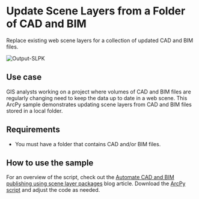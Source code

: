 # Update Scene Layers from a Folder of CAD and BIM

Replace existing web scene layers for a collection of updated CAD and BIM files.

![Output-SLPK](https://github.com/user-attachments/assets/c8a8069a-de04-46d5-80c4-09b5563b3a7f)

## Use case
GIS analysts working on a project where volumes of CAD and BIM files are regularly changing need to keep the data up to date in a web scene. This ArcPy sample demonstrates updating scene layers from CAD and BIM files stored in a local folder.
 
## Requirements
- You must have a folder that contains CAD and/or BIM files.

## How to use the sample
For an overview of the script, check out the [Automate CAD and BIM publishing using scene layer packages](https://www.esri.com/arcgis-blog/products/arcgis-pro/3d-gis/automate-cad-and-bim-publishing-using-scene-layer-packages) blog article. Download the [ArcPy script](Publish.py) and adjust the code as needed. 


